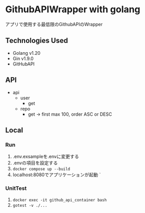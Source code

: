 # GithubAPIWrapper with golang

アプリで使用する最低限のGithubAPIのWrapper


## Technologies Used
* Golang v1.20
* Gin v1.9.0
* GitHubAPI
## API
* api
    * user
        * get
    * repo
        * get -> first max 100, order ASC or DESC
## Local
### Run
1. .env.exsampleを.envに変更する
2. .envの項目を設定する
3. `docker compose up --build`
4. localhost:8080でアプリケーションが起動
`
### UnitTest
1. `docker exec -it github_api_container bash`
2. `gotest -v ./...`


